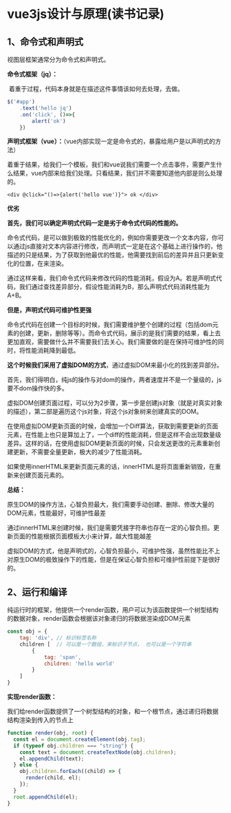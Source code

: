 # vue3js设计与原理(读书记录)

## 1、命令式和声明式

视图层框架通常分为命令式和声明式。

**命令式框架（jq）：**

​	着重于过程，代码本身就是在描述这件事情该如何去处理，去做。

```js
$('#app')
	.text('hello jq')
	.on('click', ()=>{
    	alert('ok')
	})
```

**声明式框架（vue）：**（vue内部实现一定是命令式的，暴露给用户是以声明式的方法）

​	着重于结果，给我们一个模板，我们和vue说我们需要一个点击事件，需要产生什么结果，vue内部来给我们处理。只看结果，我们并不需要知道他内部是则么处理的。

```vue
<div @click="()=>{alert('hello vue')}"> ok </div>
```

**优劣**

**首先，我们可以确定声明式代码一定是劣于命令式代码的性能的。**

​	命令式代码，是可以做到极致的性能优化的，例如你需要更改一个文本内容，你可以通过js直接对文本内容进行修改，而声明式一定是在这个基础上进行操作的，他描述的只是结果，为了获取到他最优的性能，他需要找到前后的差异并且只更新变化的位置，在来渲染。

​	通过这样来看，我们命令式代码来修改代码的性能消耗，假设为A。若是声明式代码，我们通过查找差异部分，假设性能消耗为B，那么声明式代码消耗性能为A+B。

**但是，声明式代码可维护性更强**

​	命令式代码在创建一个目标的时候，我们需要维护整个创建的过程（包括dom元素的创建，更新，删除等等）。而命令式代码，展示的是我们需要的结果，看上去更加直观，需要做什么并不需要我们去关心。我们需要做的是在保持可维护性的同时，将性能消耗降到最低。

**这个时候我们采用了虚拟DOM的方式**，通过虚拟DOM来最小化的找到差异部分。

​	首先，我们得明白，纯js的操作与对dom的操作，两者速度并不是一个量级的，js要不dom操作快的多。

​	虚拟DOM创建页面过程，可以分为2步骤，第一步是创建js对象（就是对真实对象的描述），第二部是遍历这个js对象，将这个js对象树来创建真实的DOM。

​	在使用虚拟DOM更新页面的时候，会增加一个Diff算法，获取到需要更新的页面元素，在性能上也只是算加上了，一个diff的性能消耗，但是这样不会出现数量级差异。这样的话，在使用虚拟DOM更新页面的时候，只会发送更改的元素重新创建更新，不需要全量更新，极大的减少了性能消耗。

​	如果使用innerHTML来更新页面元素的话，innerHTML是将页面重新销毁，在重新来创建页面元素的。 	

**总结：**

​	原生DOM的操作方法，心智负担最大，我们需要手动创建、删除、修改大量的DOM元素，性能最好，可维护性最差

​	通过innerHTML来创建时候，我们是需要凭接字符串也存在一定的心智负担。更新页面的性能根据页面模板大小来计算，越大性能越差

​	虚拟DOM的方式，他是声明式的，心智负担最小，可维护性强，虽然性能比不上对原生DOM的极致操作下的性能，但是在保证心智负担和可维护性前提下是很好的。

## 2、运行和编译

​	纯运行时的框架，他提供一个render函数，用户可以为该函数提供一个树型结构的数据对象，render函数会根据该对象递归的将数据渲染成DOM元素

```js
const obj = {
	tag: 'div', // 标识标签名称
	children [	// 可以是一个数组，来标识子节点， 也可以是一个字符串
		{
			tag: 'span',
			children: 'hello world'
		}
	]
}
```

**实现render函数：**

​	我们给render函数提供了一个树型结构的对象，和一个根节点，通过递归将数据结构渲染到传入的节点上

```js
function render(obj, root) {
  const el = document.createElement(obj.tag);
  if (typeof obj.children === "string") {
    const text = document.createTextNode(obj.children);
    el.appendChild(text);
  } else {
    obj.children.forEach((child) => {
      render(child, el);
    });
  }
  root.appendChild(el);
}

```





